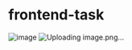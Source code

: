 # frontend-task


![image](https://user-images.githubusercontent.com/67407369/112303203-0c218700-8cc2-11eb-90f3-c5f690a4246b.png)
![Uploading image.png…]()




